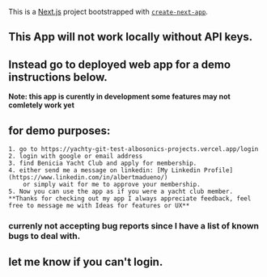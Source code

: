 This is a [Next.js](https://nextjs.org/) project bootstrapped with [`create-next-app`](https://github.com/vercel/next.js/tree/canary/packages/create-next-app).

## This App will not work locally without API keys.

## Instead go to deployed web app for a demo instructions below.
**Note: this app is curently in development some features may not comletely work yet**

## for demo purposes:
    1. go to https://yachty-git-test-albosonics-projects.vercel.app/login
    2. login with google or email address
    3. find Benicia Yacht Club and apply for membership.
    4. either send me a message on linkedin: [My Linkedin Profile](https://www.linkedin.com/in/albertmadueno/)
        or simply wait for me to approve your membership.
    5. Now you can use the app as if you were a yacht club member.
    **Thanks for checking out my app I always appreciate feedback, feel free to message me with Ideas for features or UX**
    
### currenly not accepting bug reports since I have a list of known bugs to deal with.

## let me know if you can't login.